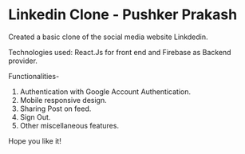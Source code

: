 # Linkedin Clone - Pushker Prakash

Created a basic clone of the social media website Linkdedin.

Technologies used: React.Js for front end and Firebase as Backend provider.

Functionalities-

1. Authentication with Google Account Authentication.
2. Mobile responsive design.
3. Sharing Post on feed.
4. Sign Out.
5. Other miscellaneous features.

Hope you like it!
